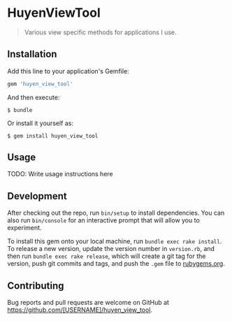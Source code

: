 # HuyenViewTool

> Various view specific methods for applications I use.

## Installation

Add this line to your application's Gemfile:

```ruby
gem 'huyen_view_tool'
```

And then execute:

    $ bundle

Or install it yourself as:

    $ gem install huyen_view_tool

## Usage

TODO: Write usage instructions here

## Development

After checking out the repo, run `bin/setup` to install dependencies. You can also run `bin/console` for an interactive prompt that will allow you to experiment.

To install this gem onto your local machine, run `bundle exec rake install`. To release a new version, update the version number in `version.rb`, and then run `bundle exec rake release`, which will create a git tag for the version, push git commits and tags, and push the `.gem` file to [rubygems.org](https://rubygems.org).

## Contributing

Bug reports and pull requests are welcome on GitHub at https://github.com/[USERNAME]/huyen_view_tool.
